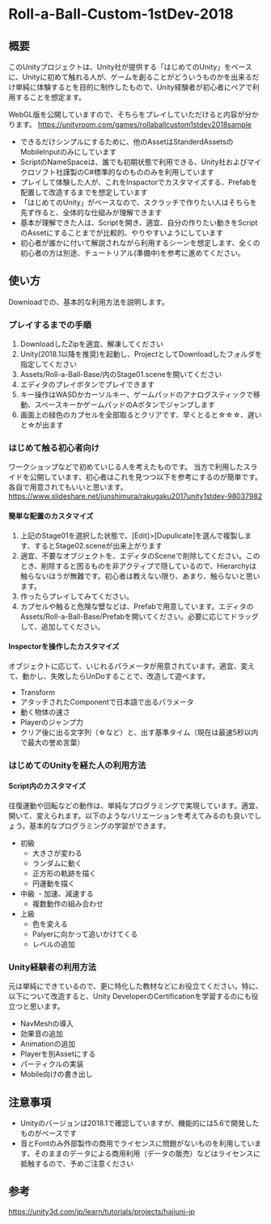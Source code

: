 # Roll-a-Ball-Custom-1stDev-2018
## 概要
このUnityプロジェクトは、Unity社が提供する「はじめてのUnity」をベースに、Unityに初めて触れる人が、ゲームを創ることがどういうものかを出来るだけ単純に体験するとを目的に制作したもので、Unity経験者が初心者にペアで利用することを想定ます。

WebGL版を公開していますので、そちらをプレイしていただけると内容が分かります。
https://unityroom.com/games/rollaballcustom1stdev2018sample

- できるだけシンプルにするために、他のAssetはStanderdAssetsのMobileInputのみにしています
- ScriptのNameSpaceは、誰でも初期状態で利用できる、Unity社およびマイクロソフト社謹製のC#標準的なのもののみを利用しています
- プレイして体験した人が、これをInspactorでカスタマイズする、Prefabを配置して改造するまでを想定しています
- 「はじめてのUnity」がベースなので、スクラッチで作りたい人はそちらを先ず作ると、全体的な仕組みが理解できます
- 基本が理解できた人は、Scriptを開き、適宜、自分の作りたい動きをScriptのAssetにすることまでが比較的、やりやすいようにしています
- 初心者が誰かに付いて解説されながら利用するシーンを想定します、全くの初心者の方は別途、チュートリアル(準備中)を参考に進めてください。

## 使い方
Downloadでの、基本的な利用方法を説明します。
### プレイするまでの手順
1. DownloadしたZipを適宜、解凍してください
1. Unity(2018.1以降を推奨)を起動し、ProjectとしてDownloadしたフォルダを指定してください
1. Assets/Roll-a-Ball-Base/内のStage01.sceneを開いてください
1. エディタのプレイボタンでプレイできます
 1. キー操作はWASDかカーソルキー、ゲームパッドのアナログスティックで移動、スペースキーかゲームパッドのAボタンでジャンプします
 1. 画面上の緑色のカプセルを全部取るとクリアです、早くとると☆☆☆、遅いと☆が出ます
### はじめて触る初心者向け
ワークショップなどで初めていじる人を考えたものです。
当方で利用したスライドを公開しています、初心者はこれを見つつ以下を参考にするのが簡単です。各自で用意されてもいいと思います。
https://www.slideshare.net/junshimura/rakugaku2017unity1stdev-98037982
#### 簡単な配置のカスタマイズ
1. 上記のStage01を選択した状態で、[Edit]>[Dupulicate]を選んで複製します、するとStage02.sceneが出来上がります
1. 適宜、不要なオブジェクトを、エディタのSceneで削除してください。このとき、削除すると困るものを非アクティブで隠しているので、Hierarchyは触らないほうが無難です。初心者は教えない限り、あまり、触らないと思います。
1. 作ったらプレイしてみてください。
2. カプセルや触ると危険な壁などは、Prefabで用意しています。エディタのAssets/Roll-a-Ball-Base/Prefabを開いてください。必要に応じてドラッグして、追加してください。
#### Inspectorを操作したカスタマイズ
オブジェクトに応じて、いじれるパラメータが用意されています。適宜、変えて、動かし、失敗したらUnDoすることで、改造して遊べます。
- Transform 
- アタッチされたComponentで日本語で出るパラメータ
- 動く物体の速さ
- Playerのジャンプ力
- クリア後に出る文字列（☆など）と、出す基準タイム（現在は最速5秒以内で最大の誉め言葉）
### はじめてのUnityを経た人の利用方法
#### Script内のカスタマイズ
往復運動や回転などの動作は、単純なプログラミングで実現しています。適宜、開いて、変えられます。以下のようなバリエーションを考えてみるのも良いでしょう。基本的なプログラミングの学習ができます。
- 初級
  - 大きさが変わる
  - ランダムに動く
  - 正方形の軌跡を描く
  - 円運動を描く
- 中級
  - 加速、減速する
  - 複数動作の組み合わせ
- 上級
  - 色を変える
  - Palyerに向かって追いかけてくる
  - レベルの追加

### Unity経験者の利用方法
元は単純にできているので、更に特化した教材などにお役立てください。特に、以下について改造すると、Unity DeveloperのCertificationを学習するのにも役立つと思います。
- NavMeshの導入
- 効果音の追加
- Animationの追加
- Playerを別Assetにする
- パーティクルの実装
- Mobile向けの書き出し

## 注意事項
- Unityのバージョンは2018.1で確認していますが、機能的には5.6で開発したものがベースです
- 音とFontのみ外部製作の商用でライセンスに問題がないものを利用しています、そのままのデータによる商用利用（データの販売）などはライセンスに抵触するので、予めご注意ください

## 参考
https://unity3d.com/jp/learn/tutorials/projects/hajiuni-jp

